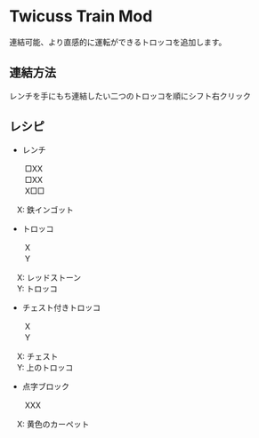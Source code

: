 # Twicuss Train Mod

連結可能、より直感的に運転ができるトロッコを追加します。

連結方法
-
レンチを手にもち連結したい二つのトロッコを順にシフト右クリック

レシピ
-
- レンチ  
  
　　□XX  
　　□XX  
　　X□□
  
　X: 鉄インゴット  
  
- トロッコ  
  
　　X    
　　Y  
  
　X: レッドストーン  
　Y: トロッコ  
  
- チェスト付きトロッコ  
  
　　X  
　　Y  
  
　X: チェスト  
　Y: 上のトロッコ  
  
- 点字ブロック  
  
　　XXX
  
　X: 黄色のカーペット

